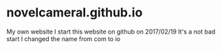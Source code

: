 # novelcameral.github.io
My own website
I start this website on github on 2017/02/19
It's a not bad start
I changed the name from com to io
